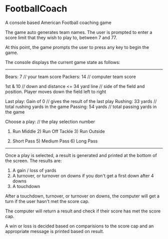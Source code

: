 # FootballCoach
A console based American Football coaching game

The game auto generates team names. 
The user is prompted to enter a score limit that they wish to play to, between 7 and 77.

At this point, the game prompts the user to press any key to begin the game.

The console displays the current game state as follows:

**********************************************************************************************
Bears: 7        // your team score
Packers: 14     // computer team score

1st & 10        // down and distance
<= 34 yard line // side of the field and position. Player moves down the field left to right

Last play: Gain of 0 // gives the result of the last play
Rushing: 33 yards     // total rushing yards in the game
Passing: 54 yards     // total passing yards in the game

Choose a play:       // the play selection number

1) Run Middle    2) Run Off Tackle    3) Run Outside

4) Short Pass    5) Medium Pass       6) Long Pass
*********************************************************************************************

Once a play is selected, a result is generated and printed at the bottom of the screen. The results are:

1) A gain / loss of yards
2) A turnover, or turnover on downs if you don't get a first down after 4 downs
3) A touchdown

After a touchdown, turnover, or turnover on downs, the computer will get a turn if the user hasn't met the score cap.

The computer will return a result and check if their score has met the score cap. 

A win or loss is decided based on comparisions to the score cap and an appropriate message is printed based on result.
